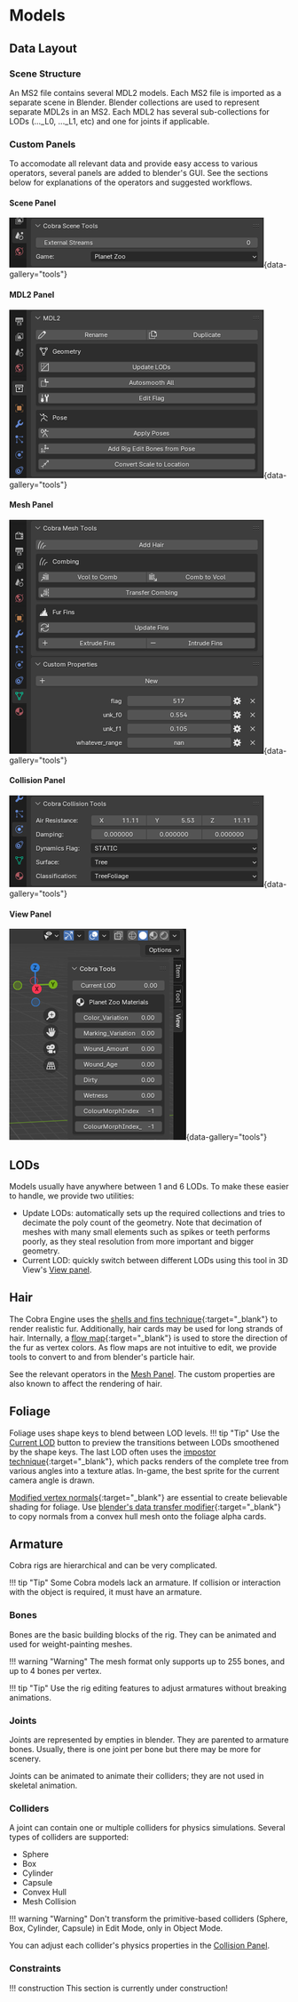 # Models

## Data Layout

### Scene Structure

An MS2 file contains several MDL2 models. Each MS2 file is imported as a separate scene in Blender.
Blender collections are used to represent separate MDL2s in an MS2.
Each MDL2 has several sub-collections for LODs (..._L0, ..._L1, etc) and one for joints if applicable.

### Custom Panels

To accomodate all relevant data and provide easy access to various operators, several panels are added to blender's GUI. See the sections below for explanations of the operators and suggested workflows.

#### Scene Panel
![Scene Panel](./images/cobra_scene_panel.png){data-gallery="tools"}

#### MDL2 Panel
![MDL2 Panel](./images/cobra_mdl2_panel.png){data-gallery="tools"}

#### Mesh Panel
![Mesh Panel](./images/cobra_mesh_panel.png){data-gallery="tools"}

#### Collision Panel
![Collision Panel](./images/cobra_collision_panel.png){data-gallery="tools"}

#### View Panel
![View Panel](./images/cobra_view_panel.png){data-gallery="tools"}

## LODs

Models usually have anywhere between 1 and 6 LODs. To make these easier to handle, we provide two utilities:

- Update LODs: automatically sets up the required collections and tries to decimate the poly count of the geometry. Note that decimation of meshes with many small elements such as spikes or teeth performs poorly, as they steal resolution from more important and bigger geometry.
- Current LOD: quickly switch between different LODs using this tool in 3D View's [View panel](#view-panel).

## Hair

The Cobra Engine uses the [shells and fins technique](https://hhoppe.com/fur.pdf){:target="_blank"} to render realistic fur. Additionally, hair cards may be used for long strands of hair.
Internally, a [flow map](http://wiki.polycount.com/wiki/Flow_map){:target="_blank"} is used to store the direction of the fur as vertex colors. As flow maps are not intuitive to edit, we provide tools to convert to and from blender's particle hair.

See the relevant operators in the [Mesh Panel](#mesh-panel). The custom properties are also known to affect the rendering of hair.

## Foliage

Foliage uses shape keys to blend between LOD levels.
!!! tip "Tip"
    Use the [Current LOD](#view-panel) button to preview the transitions between LODs smoothened by the shape keys.
The last LOD often uses the [impostor technique](https://lightbulbbox.wordpress.com/2018/05/01/improved-impostor-rendering/){:target="_blank"}, which packs renders of the complete tree from various angles into a texture atlas. In-game, the best sprite for the current camera angle is drawn.

[Modified vertex normals](http://wiki.polycount.com/wiki/Foliage){:target="_blank"} are essential to create believable shading for foliage. Use [blender's data transfer modifier](https://docs.blender.org/manual/en/latest/modeling/modifiers/modify/data_transfer.html){:target="_blank"} to copy normals from a convex hull mesh onto the foliage alpha cards.


## Armature

Cobra rigs are hierarchical and can be very complicated.

!!! tip "Tip"
    Some Cobra models lack an armature. If collision or interaction with the object is required, it must have an armature.

### Bones

Bones are the basic building blocks of the rig. They can be animated and used for weight-painting meshes.

!!! warning "Warning"
    The mesh format only supports up to 255 bones, and up to 4 bones per vertex.

!!! tip "Tip"
    Use the rig editing features to adjust armatures without breaking animations.

### Joints

Joints are represented by empties in blender. They are parented to armature bones. Usually, there is one joint per bone but there may be more for scenery.

Joints can be animated to animate their colliders; they are not used in skeletal animation.

### Colliders

A joint can contain one or multiple colliders for physics simulations. Several types of colliders are supported:

- Sphere
- Box
- Cylinder
- Capsule
- Convex Hull
- Mesh Collision

!!! warning "Warning"
    Don't transform the primitive-based colliders (Sphere, Box, Cylinder, Capsule) in Edit Mode, only in Object Mode.

You can adjust each collider's physics properties in the [Collision Panel](#collision-panel).


### Constraints

!!! construction
    This section is currently under construction!

